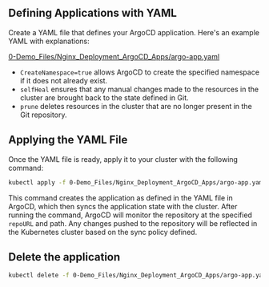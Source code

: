 
## Defining Applications with YAML

Create a YAML file that defines your ArgoCD application. Here's an example YAML with explanations:

[0-Demo_Files/Nginx_Deployment_ArgoCD_Apps/argo-app.yaml](https://github.com/ganislp/ArgoCD-Complete-Master-Course/blob/main/0-Demo_Files/Nginx_Deployment_ArgoCD_Apps/argo-app.yaml)

- `CreateNamespace=true` allows ArgoCD to create the specified namespace if it does not already exist.
- `selfHeal` ensures that any manual changes made to the resources in the cluster are brought back to the state defined in Git.
- `prune` deletes resources in the cluster that are no longer present in the Git repository.

## Applying the YAML File

Once the YAML file is ready, apply it to your cluster with the following command:

```bash
kubectl apply -f 0-Demo_Files/Nginx_Deployment_ArgoCD_Apps/argo-app.yaml
```

This command creates the application as defined in the YAML file in ArgoCD, which then syncs the application state with the cluster. After running the command, ArgoCD will monitor the repository at the specified `repoURL` and path. Any changes pushed to the repository will be reflected in the Kubernetes cluster based on the sync policy defined.

## Delete the application

```bash
kubectl delete -f 0-Demo_Files/Nginx_Deployment_ArgoCD_Apps/argo-app.yaml
```
